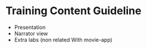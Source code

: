 # Training Content Guideline

- Presentation
- Narrator view
- Extra labs (non related With movie-app)
